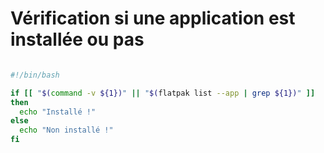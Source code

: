 # Vérification si une application est installée ou pas

```bash

#!/bin/bash

if [[ "$(command -v ${1})" || "$(flatpak list --app | grep ${1})" ]]
then
  echo "Installé !"
else
  echo "Non installé !"
fi

```
